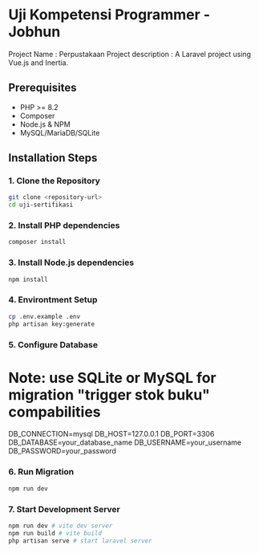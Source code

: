 # Uji Kompetensi Programmer - Jobhun

Project Name : Perpustakaan
Project description : A Laravel project using Vue.js and Inertia.

## Prerequisites

- PHP >= 8.2
- Composer
- Node.js & NPM
- MySQL/MariaDB/SQLite

## Installation Steps

### 1. Clone the Repository

```bash
git clone <repository-url>
cd uji-sertifikasi
```

### 2. Install PHP dependencies
```bash
composer install
```

### 3. Install Node.js dependencies
```bash
npm install
```

### 4. Environtment Setup
```bash
cp .env.example .env
php artisan key:generate
```

### 5. Configure Database
# Note: use SQLite or MySQL for migration "trigger stok buku" compabilities

DB_CONNECTION=mysql
DB_HOST=127.0.0.1
DB_PORT=3306
DB_DATABASE=your_database_name
DB_USERNAME=your_username
DB_PASSWORD=your_password

### 6. Run Migration
```bash
npm run dev
```

### 7. Start Development Server
```bash
npm run dev # vite dev server
npm run build # vite build
php artisan serve # start laravel server
```